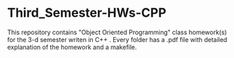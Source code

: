 # Third_Semester-HWs-CPP
This repository contains "Object Oriented Programming" class homework(s) for the 3-d semester writen in C++ .
Every folder has a .pdf file with detailed explanation of the homework and a makefile.
